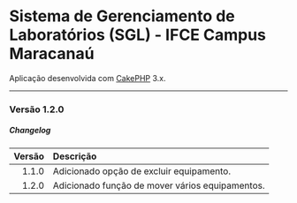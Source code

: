 # Sistema de Gerenciamento de Laboratórios (SGL) - IFCE Campus Maracanaú

Aplicação desenvolvida com [CakePHP](http://cakephp.org) 3.x.

---------------------------------
### Versão 1.2.0

##### <i class="icon-file"></i> Changelog

 Versão  | Descrição 
--------:|:------------------------------------------
  1.1.0  | Adicionado opção de excluir equipamento.
  1.2.0  | Adicionado função de mover vários equipamentos.
